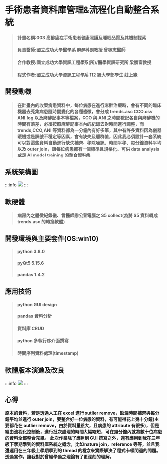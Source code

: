 # 手術患者資料庫管理&流程化自動整合系統

> #### 計畫名稱:003 高齡癌症手術患者健康照護及睡眠品質及其機制探索
>
> #### 負責醫師:國立成功大學醫學系 麻醉科副教授 曾稼志醫師
>
> #### 合作教授:國立成功大學資訊工程學系(所)/醫學資訊研究所 梁勝富教授
>
> #### 程式作者:國立成功大學資訊工程學系 112 級大學部學生 莊上緣

## 開發動機

> #### 在計畫內的收案病患資料中，每位病患在進行麻醉治療時，會有不同的臨床機器去蒐集病患隨時間變化的各種體徵，會分成 trends.asc CCO.csv ANI.log 以及麻醉記事本等檔案，CCO 與 ANI 之時間戳記各自與麻醉機的時間有落差，必須按照麻醉記事本內的紀錄去對時間進行調整，而 trends,CCO,ANI 等資料都為一分鐘內有好多筆，其中有許多資料因為儀器暖機或是訊號不穩定等因素，會有缺失及離群值，因此我必須設計一套系統可以對這些資料自動進行缺失補齊、移除噪訊、時間平移、每分鐘資料平均以及 outer join，讓每位病患都有一個標準且規格化、可供 data analysis 或是 AI model training 的整合資料集

## 系統架構圖

:::info
![](https://i.imgur.com/ViovcbT.jpg)
:::

## 軟硬體

> #### 病房內之體徵紀錄儀、曾醫師辦公室電腦之 S5 collect(為將 S5 資料轉成 trends.asc 的轉換軟體)

## 開發環境與主要套件(OS:win10)

> #### python 3.8.0
>
> #### pyQt5 5.15.6
>
> #### pandas 1.4.2

## 應用技術

> #### python GUI design
>
> #### pandas 資料分析
>
> #### 資料庫 CRUD
>
> #### python 多執行序介面撰寫
>
> #### 時間序列資料處理(timestamp)

## 軟體版本演進及改良

:::info
![](https://i.imgur.com/sYkvL1l.jpg)
:::

## 心得

**原本的資料，若是透過人工在 excel 進行 outlier remove，缺漏時間補齊與每分鐘平均並進行 outer join，要整合好一位病患的資料，有可能得花上幾十分鐘(主要都花在 outlier remove，由於資料量很大，且病患的 attribute 有很多)，但是經由流程化控制後，進行批次處理的時間大幅縮短，可在幾分鐘內就將數十位病患的資料全部整合完畢。**
**此次作業除了應用到 GUI 撰寫之外，還有應用到我在三年級下學期學到的資料庫系統之概念，比如 nature join，reference 等等，並且我還運用在三年級上學期學到的 thread 的概念來實際解決了程式卡頓閃退的問題。透過實作，讓我對於曾經學過之理論有了更深刻的理解。**
